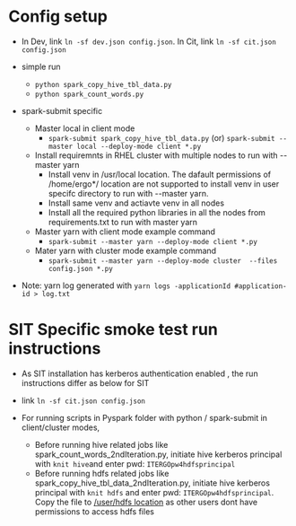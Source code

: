 # Config setup
- In Dev, link ```ln -sf dev.json config.json```. In Cit, link ```ln -sf cit.json config.json```

- simple run 
    - ```python spark_copy_hive_tbl_data.py```
    - ```python spark_count_words.py```

- spark-submit specific 
    -  Master local in client mode  
        - ```spark-submit spark_copy_hive_tbl_data.py``` (or) ```spark-submit --master local --deploy-mode client *.py``` 
    - Install requiremnts in RHEL cluster with multiple nodes to run with --master yarn
        - Install venv in /usr/local location. The dafault permissions of /home/ergo*/ location are not supported to install venv in user specifc directory to run with --master yarn. 
        - Install same venv and actiavte venv in all nodes
        - Install all the required python libraries in all the nodes from requirements.txt to run with master yarn
    - Master yarn with client mode example command
        - ```spark-submit --master yarn --deploy-mode client *.py```
    - Mater yarn with cluster mode example command
         - ```spark-submit --master yarn --deploy-mode cluster  --files config.json *.py``` 

- Note: yarn log generated with ```yarn logs -applicationId #application-id > log.txt ```

# SIT Specific smoke test run instructions

- As SIT installation has kerberos authentication enabled , the run instructions differ as below for SIT 

- link ```ln -sf cit.json config.json```

- For running scripts in Pyspark folder with python / spark-submit in client/cluster modes, 
    - Before running hive related jobs like spark_count_words_2ndIteration.py, initiate hive kerberos principal with ```knit hive```and enter pwd: ```ITERGOpw4hdfsprincipal```
    - Before running hdfs related jobs like spark_copy_hive_tbl_data_2ndIteration.py, initiate hive kerberos principal with ```knit hdfs``` and enter pwd: ```ITERGOpw4hdfsprincipal```. Copy the file to [/user/hdfs location](/deployment/smoke-tests-package/python/pyspark/copy-file-to-hdfs.sh#L2) as other users dont have permissions to access hdfs files 
